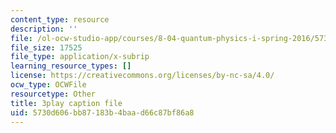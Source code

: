 ```yaml
---
content_type: resource
description: ''
file: /ol-ocw-studio-app/courses/8-04-quantum-physics-i-spring-2016/5730d606bb87183b4baad66c87bf86a8_kefsxztSX74.srt
file_size: 17525
file_type: application/x-subrip
learning_resource_types: []
license: https://creativecommons.org/licenses/by-nc-sa/4.0/
ocw_type: OCWFile
resourcetype: Other
title: 3play caption file
uid: 5730d606-bb87-183b-4baa-d66c87bf86a8
---
```

